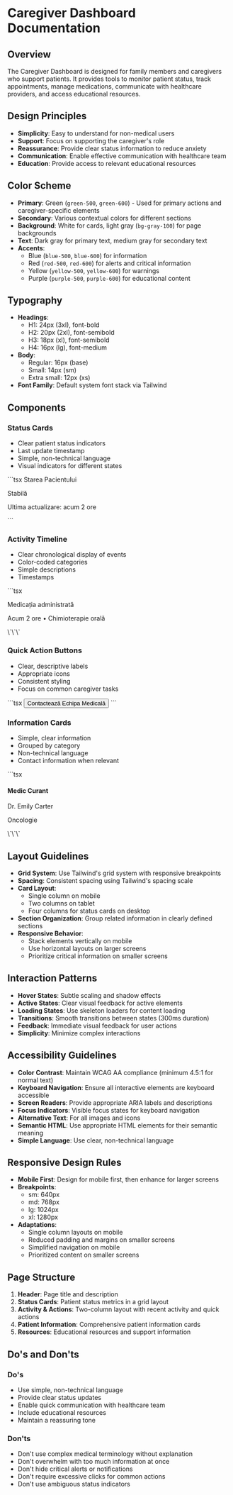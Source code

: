 # Caregiver Dashboard Documentation

## Overview
The Caregiver Dashboard is designed for family members and caregivers who support patients. It provides tools to monitor patient status, track appointments, manage medications, communicate with healthcare providers, and access educational resources.

## Design Principles
- **Simplicity**: Easy to understand for non-medical users
- **Support**: Focus on supporting the caregiver's role
- **Reassurance**: Provide clear status information to reduce anxiety
- **Communication**: Enable effective communication with healthcare team
- **Education**: Provide access to relevant educational resources

## Color Scheme
- **Primary**: Green (`green-500`, `green-600`) - Used for primary actions and caregiver-specific elements
- **Secondary**: Various contextual colors for different sections
- **Background**: White for cards, light gray (`bg-gray-100`) for page backgrounds
- **Text**: Dark gray for primary text, medium gray for secondary text
- **Accents**:
  - Blue (`blue-500`, `blue-600`) for information
  - Red (`red-500`, `red-600`) for alerts and critical information
  - Yellow (`yellow-500`, `yellow-600`) for warnings
  - Purple (`purple-500`, `purple-600`) for educational content

## Typography
- **Headings**: 
  - H1: 24px (3xl), font-bold
  - H2: 20px (2xl), font-semibold
  - H3: 18px (xl), font-semibold
  - H4: 16px (lg), font-medium
- **Body**: 
  - Regular: 16px (base)
  - Small: 14px (sm)
  - Extra small: 12px (xs)
- **Font Family**: Default system font stack via Tailwind

## Components

### Status Cards
- Clear patient status indicators
- Last update timestamp
- Simple, non-technical language
- Visual indicators for different states

\`\`\`tsx
<Card>
  <CardHeader className="flex flex-row items-center justify-between space-y-0 pb-2">
    <CardTitle className="text-sm font-medium">Starea Pacientului</CardTitle>
    <Heart className="h-4 w-4 text-muted-foreground" />
  </CardHeader>
  <CardContent>
    <div className="text-2xl font-bold text-green-600">Stabilă</div>
    <p className="text-xs text-muted-foreground">Ultima actualizare: acum 2 ore</p>
  </CardContent>
</Card>
\`\`\`

### Activity Timeline
- Clear chronological display of events
- Color-coded categories
- Simple descriptions
- Timestamps

\`\`\`tsx
<div className="flex items-start space-x-3 p-3 border rounded-lg">
  <div className="w-2 h-2 bg-green-500 rounded-full mt-2"></div>
  <div>
    <p className="font-medium text-sm">Medicația administrată</p>
    <p className="text-xs text-muted-foreground">Acum 2 ore • Chimioterapie orală</p>
  </div>
</div>
\`\`\`

### Quick Action Buttons
- Clear, descriptive labels
- Appropriate icons
- Consistent styling
- Focus on common caregiver tasks

\`\`\`tsx
<Button className="w-full justify-start">
  <Phone className="mr-2 h-4 w-4" />
  Contactează Echipa Medicală
</Button>
\`\`\`

### Information Cards
- Simple, clear information
- Grouped by category
- Non-technical language
- Contact information when relevant

\`\`\`tsx
<div className="p-4 border rounded-lg">
  <h4 className="font-medium">Medic Curant</h4>
  <p className="text-sm text-muted-foreground">Dr. Emily Carter</p>
  <p className="text-xs text-muted-foreground">Oncologie</p>
</div>
\`\`\`

## Layout Guidelines
- **Grid System**: Use Tailwind's grid system with responsive breakpoints
- **Spacing**: Consistent spacing using Tailwind's spacing scale
- **Card Layout**: 
  - Single column on mobile
  - Two columns on tablet
  - Four columns for status cards on desktop
- **Section Organization**: Group related information in clearly defined sections
- **Responsive Behavior**: 
  - Stack elements vertically on mobile
  - Use horizontal layouts on larger screens
  - Prioritize critical information on smaller screens

## Interaction Patterns
- **Hover States**: Subtle scaling and shadow effects
- **Active States**: Clear visual feedback for active elements
- **Loading States**: Use skeleton loaders for content loading
- **Transitions**: Smooth transitions between states (300ms duration)
- **Feedback**: Immediate visual feedback for user actions
- **Simplicity**: Minimize complex interactions

## Accessibility Guidelines
- **Color Contrast**: Maintain WCAG AA compliance (minimum 4.5:1 for normal text)
- **Keyboard Navigation**: Ensure all interactive elements are keyboard accessible
- **Screen Readers**: Provide appropriate ARIA labels and descriptions
- **Focus Indicators**: Visible focus states for keyboard navigation
- **Alternative Text**: For all images and icons
- **Semantic HTML**: Use appropriate HTML elements for their semantic meaning
- **Simple Language**: Use clear, non-technical language

## Responsive Design Rules
- **Mobile First**: Design for mobile first, then enhance for larger screens
- **Breakpoints**:
  - sm: 640px
  - md: 768px
  - lg: 1024px
  - xl: 1280px
- **Adaptations**:
  - Single column layouts on mobile
  - Reduced padding and margins on smaller screens
  - Simplified navigation on mobile
  - Prioritized content on smaller screens

## Page Structure
1. **Header**: Page title and description
2. **Status Cards**: Patient status metrics in a grid layout
3. **Activity & Actions**: Two-column layout with recent activity and quick actions
4. **Patient Information**: Comprehensive patient information cards
5. **Resources**: Educational resources and support information

## Do's and Don'ts

### Do's
- Use simple, non-technical language
- Provide clear status updates
- Enable quick communication with healthcare team
- Include educational resources
- Maintain a reassuring tone

### Don'ts
- Don't use complex medical terminology without explanation
- Don't overwhelm with too much information at once
- Don't hide critical alerts or notifications
- Don't require excessive clicks for common actions
- Don't use ambiguous status indicators
